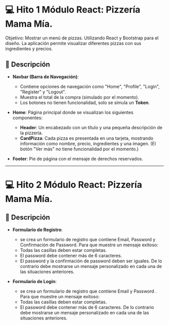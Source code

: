 # 💻 Hito 1 Módulo React: Pizzería Mama Mía.

Objetivo: Mostrar un menú de pizzas. Utilizando React y Bootstrap para el diseño. La aplicación permite visualizar diferentes pizzas con sus ingredientes y precios.

## 📝 Descripción

- **Navbar (Barra de Navegación)**:
  - Contiene opciones de navegación como "Home", "Profile", "Login", "Register" y "Logout".
  - Muestra el total de la compra (simulado por el momento).
  - Los botones no tienen funcionalidad, solo se simula un **Token**.

- **Home**: Página principal donde se visualizan los siguientes componentes:
  - **Header**: Un encabezado con un título y una pequeña descripción de la pizzería.
  - **CardPizza**: Cada pizza es presentada en una tarjeta, mostrando información como nombre, precio, ingredientes y una imagen. (El botón "Ver más" no tiene funcionalidad por el momento.)

- **Footer**: Pie de página con el mensaje de derechos reservados.

---

# 💻 Hito 2 Módulo React: Pizzería Mama Mía.

## 📝 Descripción

- **Formulario de Registro**:
  - se crea un formulario de registro que contiene Email, Password y Confirmación de Password.
  Para que muestre un mensaje exitoso:
  - Todas las casillas deben estar completas.
  - El password debe contener más de 6 caracteres.
  - El password y la confirmación de password deben ser iguales.
  De lo contrario debe mostrarse un mensaje personalizado en cada una de las situaciones anteriores.

- **Formulario de Login**:
  - se crea un formulario de registro que contiene Email y Password .
  Para que muestre un mensaje exitoso:
  - Todas las casillas deben estar completas.
  - El password debe contener más de 6 caracteres.
    De lo contrario debe mostrarse un mensaje personalizado en cada una de las situaciones anteriores.


